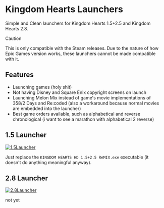 # Kingdom Hearts Launchers
Simple and Clean launchers for Kingdom Hearts 1.5+2.5 and Kingdom Hearts 2.8.

> [!CAUTION]
> This is only compatible with the Steam releases. Due to the nature of how Epic Games version works, these launchers cannot be made compatible with it.

## Features
- Launching games (holy shit)
- Not having Disney and Square Enix copyright screens on launch
- Launching Melon Mix instead of game's movie implementations of 358/2 Days and Re:coded (also a workaround because normal movies are embedded into the launcher)
- Best game orders available, such as alphabetical and reverse chronological (i want to see a marathon with alphabetical 2 reverse)

## 1.5 Launcher
[![1.5Launcher](https://img.shields.io/badge/1.5+2.5_Launcher-Download-blue.svg)](https://github.com/SandeMC/Kingdom-Hearts-Launchers/releases/kh4-v1)

Just replace the `KINGDOM HEARTS HD 1.5+2.5 ReMIX.exe` executable (it doesn't do anything meaningful anyway).

## 2.8 Launcher

[![2.8Launcher](https://img.shields.io/badge/2.8_Launcher-Download-blue.svg)](https://github.com/SandeMC/Kingdom-Hearts-Launchers/releases/kh2-v1)

not yet
